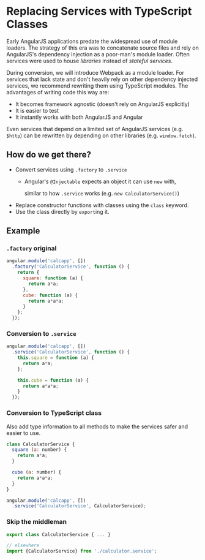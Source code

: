 # Replacing Services with TypeScript Classes

Early AngularJS applications predate the widespread use of module loaders. The strategy of this era was to concatenate source files and rely on AngularJS's dependency injection as a poor-man's module loader. Often services were used to house _libraries_ instead of _stateful services_.

During conversion, we will introduce Webpack as a module loader. For services that lack state and don't heavily rely on other dependency injected services, we recommend rewriting them using TypeScript modules. The advantages of writing code this way are:

* It becomes framework agnostic \(doesn't rely on AngularJS explicitly\)
* It is easier to test
* It instantly works with both AngularJS and Angular

Even services that depend on a limited set of AngularJS services \(e.g. `$http`\) can be rewritten by depending on other libraries \(e.g. `window.fetch`\).

## How do we get there?

* Convert services using `.factory` to `.service`
  * Angular's `@Injectable` expects an object it can use `new` with,

    similar to how `.service` works \(e.g. `new CalculatorService()`\)
* Replace constructor functions with classes using the `class` keyword.
* Use the class directly by `export`ing it.

## Example

### `.factory` original

```javascript
angular.module('calcapp', [])
  .factory('CalculatorService', function () {
    return {
      square: function (a) {
        return a*a;
      },
      cube: function (a) {
        return a*a*a;
      }
    };
  });
```

### Conversion to `.service`

```javascript
angular.module('calcapp', [])
  .service('CalculatorService', function () {
    this.square = function (a) {
      return a*a;
    };

    this.cube = function (a) {
      return a*a*a;
    }
  });
```

### Conversion to TypeScript class
Also add type information to all methods to make the services safer and easier to use.
```javascript
class CalculatorService {
  square (a: number) {
    return a*a;
  }

  cube (a: number) {
    return a*a*a;
  }
}

angular.module('calcapp', [])
  .service('CalculatorService', CalculatorService);
```

### Skip the middleman

```javascript
export class CalculatorService { ... }

// elsewhere
import {CalculatorService} from './calculator.service';
```

